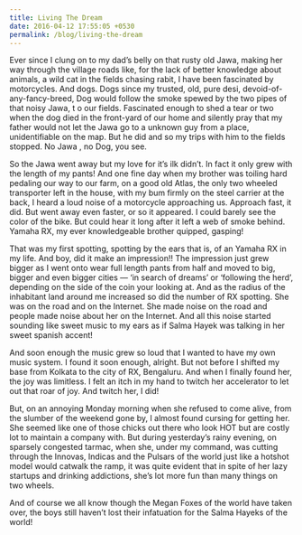 ```yaml
---
title: Living The Dream
date: 2016-04-12 17:55:05 +0530
permalink: /blog/living-the-dream
---
```


Ever since I clung on to my dad’s belly on that rusty old Jawa, making her way through the village roads like, for the lack of better knowledge about animals, a wild cat in the fields chasing rabit, I have been fascinated by motorcycles. And dogs. Dogs since my trusted, old, pure desi, devoid-of-any-fancy-breed, Dog would follow the smoke spewed by the two pipes of that noisy Jawa, t o our fields. Fascinated enough to shed a tear or two when the dog died in the front-yard of our home and silently pray that my father would not let the Jawa go to a unknown guy from a place, unidentifiable on the map. But he did and so my trips with him to the fields stopped. No Jawa , no Dog, you see.

So the Jawa went away but my love for it’s ilk didn’t. In fact it only grew with the length of my pants! And one fine day when my brother was toiling hard pedaling our way to our farm, on a good old Atlas, the only two wheeled transporter left in the house, with my bum firmly on the steel carrier at the back, I heard a loud noise of a motorcycle approaching us. Approach fast, it did. But went away even faster, or so it appeared. I could barely see the color of the bike. But could hear it long after it left a web of smoke behind. Yamaha RX, my ever knowledgeable brother quipped, gasping!

That was my first spotting, spotting by the ears that is, of an Yamaha RX in my life. And boy, did it make an impression!! The impression just grew bigger as I went onto wear full length pants from half and moved to big, bigger and even bigger cities — ‘in search of dreams’ or ‘following the herd’, depending on the side of the coin your looking at. And as the radius of the inhabitant land around me increased so did the number of RX spotting. She was on the road and on the Internet. She made noise on the road and people made noise about her on the Internet. And all this noise started sounding like sweet music to my ears as if Salma Hayek was talking in her sweet spanish accent!

And soon enough the music grew so loud that I wanted to have my own music system. I found it soon enough, alright. But not before I shifted my base from Kolkata to the city of RX, Bengaluru. And when I finally found her, the joy was limitless. I felt an itch in my hand to twitch her accelerator to let out that roar of joy. And twitch her, I did!

But, on an annoying Monday morning when she refused to come alive, from the slumber of the weekend gone by, I almost found cursing for getting her. She seemed like one of those chicks out there who look HOT but are costly lot to maintain a company with. But during yesterday’s rainy evening, on sparsely congested tarmac, when she, under my command, was cutting through the Innovas, Indicas and the Pulsars of the world just like a hotshot model would catwalk the ramp, it was quite evident that in spite of her lazy startups and drinking addictions, she’s lot more fun than many things on two wheels.

And of course we all know though the Megan Foxes of the world have taken over, the boys still haven’t lost their infatuation for the Salma Hayeks of the world!